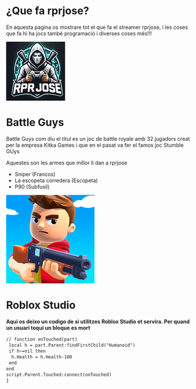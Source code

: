 # ¿Que fa rprjose?
En aquesta pagina os mostrare tot el que fa el streamer rprjose, i les coses que fa hi ha jocs també programació i diverses coses més!!!

![Imatge de rprjose](rprjose.jpeg)


# Battle Guys
Battle Guys com diu el titul es un joc de battle royale amb 32 jugadors creat per la empresa Kitka Games i que en el pasat va fer el famos joc Stumble GUys



Aquestes son les armes que millor li dan a rprjose
- Sniper (Francos)
- La escopeta corredera (Escopeta)
- P90 (Subfusil)

![imatge](battleguys.jpeg)


# Roblox Studio
**Aqui os deixo un codigo de si utilitzes Roblox Studio et servira. Per quand un usuari toqui un bloque es mort**

```Script Roblox Studio
// function onTouched(part)
 local h = part.Parent:findFirstChild("Humanoid")
 if h~=nil then
  h.Health = h.Health-100
 end
end
script.Parent.Touched:connect(onTouched)
}
```
